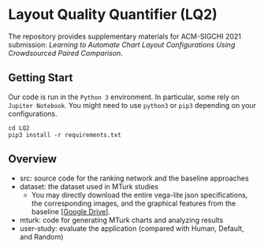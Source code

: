 # Layout Quality Quantifier (LQ2)

The repository provides supplementary materials for ACM-SIGCHI 2021 submission:  *Learning to Automate Chart Layout Configurations Using Crowdsourced Paired Comparison*.

## Getting Start

Our code is run in the `Python 3` environment. In particular, some rely on `Jupiter Notebook`. You might need to use `python3` or `pip3` depending on your configurations.

```shell
cd LQ2
pip3 install -r requirements.txt
```

## Overview

- src: source code for the ranking network and the baseline approaches
- dataset: the dataset used in MTurk studies
  - You may directly download the entire vega-lite json specifications, the corresponding images, and the graphical features from the baseline [[Google Drive](https://drive.google.com/drive/folders/1g3IlT0l_0r1oP7kcm_tXfhYniz8KC1gW?usp=sharing)].
- mturk: code for generating MTurk charts and analyzing results
- user-study: evaluate the application (compared with Human, Default, and Random)

